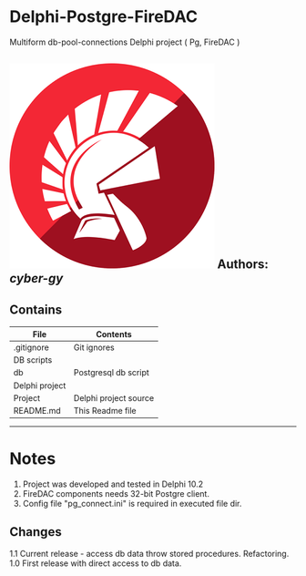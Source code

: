 # Delphi-Postgre-FireDAC
Multiform db-pool-connections Delphi project ( Pg, FireDAC )

![](Delphi_Language_Logo.png)
**Authors:**  *cyber-gy*
------

## Contains

| File | Contents | 
| --- | --- |
| .gitignore | Git ignores |
|DB scripts|
| db | Postgresql db script |
|Delphi project|
| Project | Delphi project source |
| README.md | This Readme file|

------

# Notes

1. Project was developed and tested in Delphi 10.2
2. FireDAC components needs 32-bit Postgre client.
3. Config file "pg_connect.ini" is required in executed file dir.

## Changes

1.1 Current release - access db data throw stored procedures. Refactoring.
1.0 First release with direct access to db data.